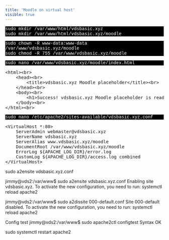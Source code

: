 ```yaml
---
title: 'Moodle on virtual host'
visible: true
---
```


 <p style="font-family:Courier; color:white; background-color:black;">
sudo mkdir /var/www/html/vdsbasic.xyz <br>
sudo mkdir /var/www/html/vdsbasic.xyz/moodle <br>
</p>

<p style="font-family:Courier; color:white; background-color:black;">
sudo chown -R www-data:www-data /var/www/vdsbasic.xyz/moodle<br>
sudo chmod -R 755 /var/www/vdsbasic.xyz/moodle<br>
</p>

<p style="font-family:Courier; color:white; background-color:black;">
sudo nano /var/www/vdsbasic.xyz/moodle/index.html
</p>


<pre>
&lt;html&gt;&lt;br&gt;
    &lt;head&gt;&lt;br&gt;
        &lt;title&gt;vdsbasic.xyz Moodle placeholder&lt;/title&gt;&lt;br&gt;
    &lt;/head&gt;&lt;br&gt;
    &lt;body&gt;&lt;br&gt;
        &lt;h1&gt;Success! vdsbasic.xyz Moodle placeholder is ready!&lt;/h1&gt;&lt;br&gt;
    &lt;/body&gt;&lt;br&gt;
&lt;/html&gt;&lt;br&gt;
</pre>    

<p style="font-family:Courier; color:white; background-color:black;">
sudo nano /etc/apache2/sites-available/vdsbasic.xyz.conf
</p>

<pre>
&lt;VirtualHost *:80&gt;
    ServerAdmin webmaster@vdsbasic.xyz
    ServerName vdsbasic.xyz
    ServerAlias www.vdsbasic.xyz/moodle
    DocumentRoot /var/www/vdsbasic.xyz/moodle
    ErrorLog ${APACHE_LOG_DIR}/error.log
    CustomLog ${APACHE_LOG_DIR}/access.log combined
&lt;/VirtualHost&gt;
</pre>
  
sudo a2ensite vdsbasic.xyz.conf

jimmy@vds2:/var/www$ sudo a2ensite vdsbasic.xyz.conf
Enabling site vdsbasic.xyz.
To activate the new configuration, you need to run:
  systemctl reload apache2
  
  



jimmy@vds2:/var/www$ sudo a2dissite 000-default.conf
Site 000-default disabled.
To activate the new configuration, you need to run:
  systemctl reload apache2

Config test
jimmy@vds2:/var/www$ sudo apache2ctl configtest
Syntax OK

sudo systemctl restart apache2




